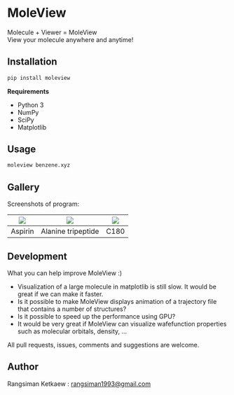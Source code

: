 # MoleView
Molecule + Viewer = MoleView <br/>
View your molecule anywhere and anytime!

## Installation

```sh
pip install moleview
```

**Requirements**
- Python 3
- NumPy
- SciPy
- Matplotlib

## Usage

```sh
moleview benzene.xyz
```

## Gallery

Screenshots of program:

| ![][ss_1]     | ![][ss_2]          | ![][ss_3]     |
|:-------------:|:------------------:|:-------------:|
| Aspirin       | Alanine tripeptide |      C180     |

[ss_1]: https://raw.githubusercontent.com/moleview/moleview/master/img/aspirin.png
[ss_2]: https://raw.githubusercontent.com/moleview/moleview/master/img/alanine-tripeptide.png
[ss_3]: https://raw.githubusercontent.com/moleview/moleview/master/img/c180.png

## Development

What you can help improve MoleView :)

- Visualization of a large molecule in matplotlib is still slow. It would be great if we can make it faster.
- Is it possible to make MoleView displays animation of a trajectory file that contains a number of structures? 
- Is it possible to speed up the performance using GPU? 
- It would be very great if MoleView can visualize wafefunction properties such as molecular orbitals, density, ...

All pull requests, issues, comments and suggestions are welcome.

## Author

Rangsiman Ketkaew : rangsiman1993@gmail.com

